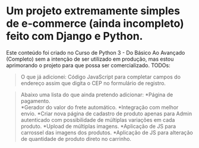 # Um projeto extremamente simples de e-commerce (ainda incompleto) feito com Django e Python.
Este conteúdo foi criado no Curso de Python 3 - Do Básico Ao Avançado (Completo) sem a intenção de ser utilizado em produção, mas estou aprimorando o projeto para que possa ser comercializado.
TODOs:

> O que já adicionei:
  Código JavaScript para completar campos do endereço assim que digita o CEP no formulário de registro.

> Abaixo uma lista do que ainda pretendo adicionar:
 *Página de pagamento.  
 *Gerador do valor do frete automático.
 *Integração com melhor envio.
 *Criar nova página de cadastro de produto apenas para Admin autenticado com possibilidade de múltiplas variações em cada produto.
 *Upload de múltiplas imagens.
 *Aplicação de JS para carrossel das imagens dos produtos.
 *Aplicação de JS para alteração de quantidade de produto direto no carrinho.
